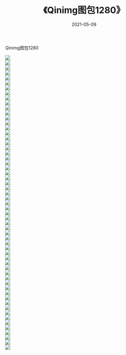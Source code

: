 ﻿---
layout: post
title:  《Qinimg图包1280》
date:   2021-05-09
img: http://imgx.orgx.ga/Qinimg图包/Qinimg图包1280/000.jpg
categories: [美女, 清纯, 唯美]
---

Qinimg图包1280

 ![](http://imgx.orgx.ga/Qinimg图包/Qinimg图包1280/001.jpg) <br>![](http://imgx.orgx.ga/Qinimg图包/Qinimg图包1280/002.jpg) <br>![](http://imgx.orgx.ga/Qinimg图包/Qinimg图包1280/003.jpg) <br>![](http://imgx.orgx.ga/Qinimg图包/Qinimg图包1280/004.jpg) <br>![](http://imgx.orgx.ga/Qinimg图包/Qinimg图包1280/005.jpg) <br>![](http://imgx.orgx.ga/Qinimg图包/Qinimg图包1280/006.jpg) <br>![](http://imgx.orgx.ga/Qinimg图包/Qinimg图包1280/007.jpg) <br>![](http://imgx.orgx.ga/Qinimg图包/Qinimg图包1280/008.jpg) <br>![](http://imgx.orgx.ga/Qinimg图包/Qinimg图包1280/009.jpg) <br>![](http://imgx.orgx.ga/Qinimg图包/Qinimg图包1280/010.jpg) <br>![](http://imgx.orgx.ga/Qinimg图包/Qinimg图包1280/011.jpg) <br>![](http://imgx.orgx.ga/Qinimg图包/Qinimg图包1280/012.jpg) <br>![](http://imgx.orgx.ga/Qinimg图包/Qinimg图包1280/013.jpg) <br>![](http://imgx.orgx.ga/Qinimg图包/Qinimg图包1280/014.jpg) <br>![](http://imgx.orgx.ga/Qinimg图包/Qinimg图包1280/015.jpg) <br>![](http://imgx.orgx.ga/Qinimg图包/Qinimg图包1280/016.jpg) <br>![](http://imgx.orgx.ga/Qinimg图包/Qinimg图包1280/017.jpg) <br>![](http://imgx.orgx.ga/Qinimg图包/Qinimg图包1280/018.jpg) <br>![](http://imgx.orgx.ga/Qinimg图包/Qinimg图包1280/019.jpg) <br>![](http://imgx.orgx.ga/Qinimg图包/Qinimg图包1280/020.jpg) <br>![](http://imgx.orgx.ga/Qinimg图包/Qinimg图包1280/021.jpg) <br>![](http://imgx.orgx.ga/Qinimg图包/Qinimg图包1280/022.jpg) <br>![](http://imgx.orgx.ga/Qinimg图包/Qinimg图包1280/023.jpg) <br>![](http://imgx.orgx.ga/Qinimg图包/Qinimg图包1280/024.jpg) <br>![](http://imgx.orgx.ga/Qinimg图包/Qinimg图包1280/025.jpg) <br>![](http://imgx.orgx.ga/Qinimg图包/Qinimg图包1280/026.jpg) <br>![](http://imgx.orgx.ga/Qinimg图包/Qinimg图包1280/027.jpg) <br>![](http://imgx.orgx.ga/Qinimg图包/Qinimg图包1280/028.jpg) <br>![](http://imgx.orgx.ga/Qinimg图包/Qinimg图包1280/029.jpg) <br>![](http://imgx.orgx.ga/Qinimg图包/Qinimg图包1280/030.jpg) <br>![](http://imgx.orgx.ga/Qinimg图包/Qinimg图包1280/031.jpg) <br>![](http://imgx.orgx.ga/Qinimg图包/Qinimg图包1280/032.jpg) <br>![](http://imgx.orgx.ga/Qinimg图包/Qinimg图包1280/033.jpg) <br>![](http://imgx.orgx.ga/Qinimg图包/Qinimg图包1280/034.jpg) <br>![](http://imgx.orgx.ga/Qinimg图包/Qinimg图包1280/035.jpg) <br>![](http://imgx.orgx.ga/Qinimg图包/Qinimg图包1280/036.jpg) <br>![](http://imgx.orgx.ga/Qinimg图包/Qinimg图包1280/037.jpg) <br>![](http://imgx.orgx.ga/Qinimg图包/Qinimg图包1280/038.jpg) <br>![](http://imgx.orgx.ga/Qinimg图包/Qinimg图包1280/039.jpg) <br>![](http://imgx.orgx.ga/Qinimg图包/Qinimg图包1280/040.jpg) <br>![](http://imgx.orgx.ga/Qinimg图包/Qinimg图包1280/041.jpg) <br>![](http://imgx.orgx.ga/Qinimg图包/Qinimg图包1280/042.jpg) <br>![](http://imgx.orgx.ga/Qinimg图包/Qinimg图包1280/043.jpg) <br>![](http://imgx.orgx.ga/Qinimg图包/Qinimg图包1280/044.jpg) <br>![](http://imgx.orgx.ga/Qinimg图包/Qinimg图包1280/045.jpg) <br>![](http://imgx.orgx.ga/Qinimg图包/Qinimg图包1280/046.jpg) <br>![](http://imgx.orgx.ga/Qinimg图包/Qinimg图包1280/047.jpg) <br>![](http://imgx.orgx.ga/Qinimg图包/Qinimg图包1280/048.jpg) <br>![](http://imgx.orgx.ga/Qinimg图包/Qinimg图包1280/049.jpg) <br>![](http://imgx.orgx.ga/Qinimg图包/Qinimg图包1280/050.jpg) <br>![](http://imgx.orgx.ga/Qinimg图包/Qinimg图包1280/051.jpg) <br>![](http://imgx.orgx.ga/Qinimg图包/Qinimg图包1280/052.jpg) <br>![](http://imgx.orgx.ga/Qinimg图包/Qinimg图包1280/053.jpg) <br>![](http://imgx.orgx.ga/Qinimg图包/Qinimg图包1280/054.jpg) <br>![](http://imgx.orgx.ga/Qinimg图包/Qinimg图包1280/055.jpg) <br>![](http://imgx.orgx.ga/Qinimg图包/Qinimg图包1280/056.jpg) <br>![](http://imgx.orgx.ga/Qinimg图包/Qinimg图包1280/057.jpg) <br>![](http://imgx.orgx.ga/Qinimg图包/Qinimg图包1280/058.jpg) <br>![](http://imgx.orgx.ga/Qinimg图包/Qinimg图包1280/059.jpg) <br>